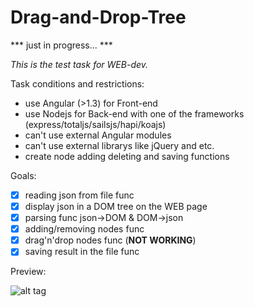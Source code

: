 Drag-and-Drop-Tree
=================

*** just in progress... ***

_This is the test task for WEB-dev._

Task conditions and restrictions:
* use Angular (>1.3) for Front-end
* use Nodejs for Back-end with one of the frameworks (express/totaljs/sailsjs/hapi/koajs)
* can't use external Angular modules
* can't use external librarys like jQuery and etc.
* create node adding deleting and saving functions

Goals:
- [x] reading json from file func
- [x] display json in a DOM tree on the WEB page
- [x] parsing func json->DOM & DOM->json
- [x] adding/removing nodes func
- [x] drag'n'drop nodes func (**NOT WORKING**)
- [x] saving result in the file func  

Preview:

![alt tag](https://github.com/rodinwow/screenshots/blob/master/d'n'd-tree.png)